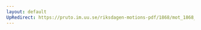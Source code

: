 ```yaml
---
layout: default
UpRedirect: https://pruto.im.uu.se/riksdagen-motions-pdf/1868/mot_1868__ak__204.pdf
---
```

